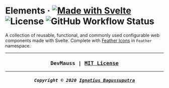 # Elements &middot; [![Made with Svelte](https://img.shields.io/badge/Made%20with-Svelte-ff3e00)](https://svelte.dev/) ![License](https://img.shields.io/github/license/ignatiusmb/elements) ![GitHub Workflow Status](https://img.shields.io/github/workflow/status/ignatiusmb/elements/Release-CI?label=release)

A collection of reusable, functional, and commonly used configurable web components made with Svelte. Complete with [Feather Icons](https://feathericons.com/) in `Feather` namespace.

---

<h3 align="center"><pre>
DevMauss | <a href="LICENSE">MIT License</a>
</pre></h3>

---

<h5 align="center"><pre>
Copyright &copy; 2020 <a href="https://mauss.dev">Ignatius Bagussuputra</a>
</pre></h5>
